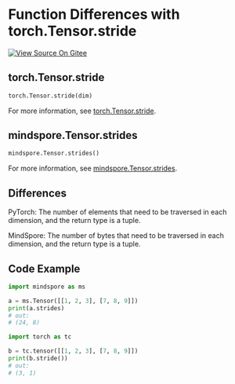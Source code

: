 # Function Differences with torch.Tensor.stride

[![View Source On Gitee](https://mindspore-website.obs.cn-north-4.myhuaweicloud.com/website-images/r1.10/resource/_static/logo_source_en.png)](https://gitee.com/mindspore/docs/blob/r1.10/docs/mindspore/source_en/note/api_mapping/pytorch_diff/stride.md)

## torch.Tensor.stride

```python
torch.Tensor.stride(dim)
```

For more information, see [torch.Tensor.stride](https://pytorch.org/docs/1.5.0/tensors.html#torch.Tensor.stride).

## mindspore.Tensor.strides

```python
mindspore.Tensor.strides()
```

For more information, see [mindspore.Tensor.strides](https://www.mindspore.cn/docs/en/r1.10/api_python/mindspore/Tensor/mindspore.Tensor.strides.html#mindspore.Tensor.strides).

## Differences

PyTorch: The number of elements that need to be traversed in each dimension, and the return type is a tuple.

MindSpore: The number of bytes that need to be traversed in each dimension, and the return type is a tuple.

## Code Example

```python
import mindspore as ms

a = ms.Tensor([[1, 2, 3], [7, 8, 9]])
print(a.strides)
# out:
# (24, 8)

import torch as tc

b = tc.tensor([[1, 2, 3], [7, 8, 9]])
print(b.stride())
# out:
# (3, 1)
```
